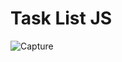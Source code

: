 # Task List JS
![Capture](https://user-images.githubusercontent.com/13760714/55211540-c4df8900-51c2-11e9-93e8-588bd8ef076d.JPG)


